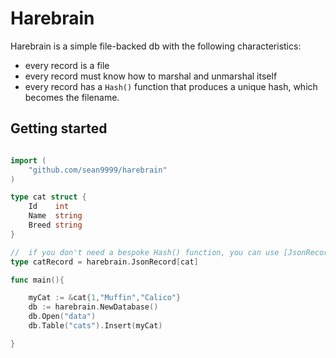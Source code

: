 # Harebrain

Harebrain is a simple file-backed db with the following characteristics:

- every record is a file
- every record must know how to marshal and unmarshal itself
- every record has a `Hash()` function that produces a unique hash, which becomes the filename.

## Getting started

```go

import (
    "github.com/sean9999/harebrain"
)

type cat struct {
	Id    int
	Name  string
	Breed string
}

//  if you don't need a bespoke Hash() function, you can use [JsonRecord]
type catRecord = harebrain.JsonRecord[cat]

func main(){

    myCat := &cat{1,"Muffin","Calico"}
    db := harebrain.NewDatabase()
    db.Open("data")
    db.Table("cats").Insert(myCat)

}

```

